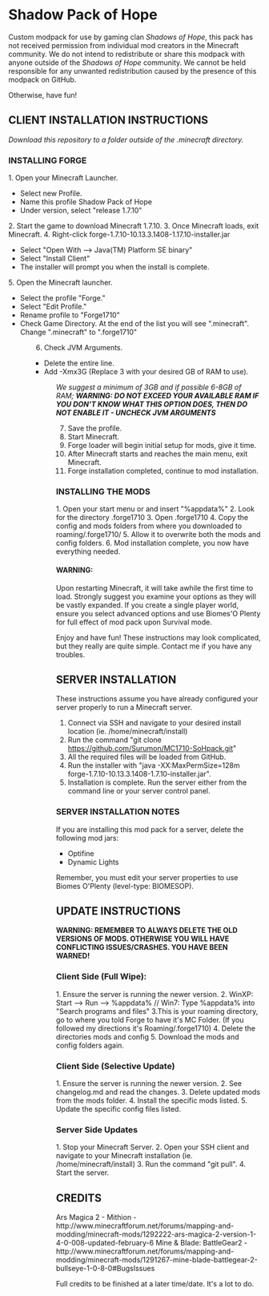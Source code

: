 <h1>Shadow Pack of Hope</h1>
Custom modpack for use by gaming clan <i>Shadows of Hope</i>, this pack has not received permission from individual mod creators in the Minecraft community. We do not intend to redistribute or share this modpack with anyone outside of the <i>Shadows of Hope</i> community. We cannot be held responsible for any unwanted redistribution caused by the presence of this modpack on GitHub.

Otherwise, have fun!

<h2>CLIENT INSTALLATION INSTRUCTIONS</h2>
<i>Download this repository to a folder outside of the .minecraft directory.</i>

<h3>INSTALLING FORGE</h3>
1. Open your Minecraft Launcher.
	<ul>
		<li>Select new Profile.</li>
		<li>Name this profile Shadow Pack of Hope</li>
		<li>Under version, select "release 1.7.10"</li>
	</ul>
2. Start the game to download Minecraft 1.7.10.</li>
3. Once Minecraft loads, exit Minecraft.</li>
4. Right-click forge-1.7.10-10.13.3.1408-1.17.10-installer.jar
	<ul>
		<li>Select "Open With --> Java(TM) Platform SE binary"</li>
		<li>Select "Install Client"</li>
		<li>The installer will prompt you when the install is complete.</li>
	</ul>
5. Open the Minecraft launcher.
<ul>
	<li>Select the profile "Forge."</li>
	<li>Select "Edit Profile."</li>
	<li>Rename profile to "Forge1710"</li>
	<li>Check Game Directory. At the end of the list you will see ".minecraft". Change ".minecraft" to ".forge1710"</li>
<ul>

6. Check JVM Arguments.
<ul>
	<li>Delete the entire line.</li>
	<li>Add -Xmx3G (Replace 3 with your desired GB of RAM to use).</li>
<ul>

<i>We suggest a minimum of 3GB and if possible 6-8GB of RAM; <b>WARNING: DO NOT EXCEED YOUR AVAILABLE RAM	IF YOU DON'T KNOW WHAT THIS OPTION DOES, THEN DO NOT ENABLE IT - UNCHECK JVM ARGUMENTS</b></i>

7. Save the profile.
8. Start Minecraft.
9. Forge loader will begin initial setup for mods, give it time.
10. After Minecraft starts and reaches the main menu, exit Minecraft.
11. Forge installation completed, continue to mod installation.

<h3>INSTALLING THE MODS</h3>
1. Open your start menu or and insert "%appdata%"
2. Look for the directory .forge1710
3. Open .forge1710
4. Copy the config and mods folders from where you downloaded to roaming/.forge1710/
5. Allow it to overwrite both the mods and config folders.
6. Mod installation complete, you now have everything needed.

<h4>WARNING: </h4>
Upon restarting Minecraft, it will take awhile the first time to load. Strongly suggest you examine your options as they will be vastly expanded. If you create a single player world,  ensure you select advanced options and use Biomes'O Plenty for full effect of mod pack upon Survival mode.

Enjoy and have fun!  These instructions may look complicated, but they really are quite simple.  Contact me if you have any troubles.

<h2>SERVER INSTALLATION</h2>
These instructions assume you have already configured your server properly to run a Minecraft server.

1. Connect via SSH and navigate to your desired install location (ie. /home/minecraft/install)
2. Run the command "git clone https://github.com/Surumon/MC1710-SoHpack.git"
3. All the required files will be loaded from GitHub.
4. Run the installer with "java -XX:MaxPermSize=128m forge-1.7.10-10.13.3.1408-1.7.10-installer.jar".
5. Installation is complete. Run the server either from the command line or your server control panel.

<h3>SERVER INSTALLATION NOTES</h3>
If you are installing this mod pack for a server, delete the following mod jars:

- Optifine
- Dynamic Lights

Remember, you must edit your server properties to use Biomes O'Plenty (level-type: BIOMESOP).

<h2>UPDATE INSTRUCTIONS</h2>

<b>WARNING: REMEMBER TO ALWAYS DELETE THE OLD VERSIONS OF MODS. OTHERWISE YOU WILL HAVE CONFLICTING ISSUES/CRASHES. YOU HAVE BEEN WARNED!</b>

<h3>Client Side (Full Wipe):</h3>
1. Ensure the server is running the newer version.
2. WinXP: Start --> Run --> %appdata% // Win7: Type %appdata% into "Search programs and files"
3.This is your roaming directory, go to where you told Forge to have it's MC Folder. (If you followed my directions it's Roaming/.forge1710)
4. Delete the directories mods and config
5. Download the mods and config folders again.

<h3>Client Side (Selective Update)</h3>
1. Ensure the server is running the newer version.
2. See changelog.md and read the changes.
3. Delete updated mods from the mods folder.
4. Install the specific mods listed.
5. Update the specific config files listed.

<h3>Server Side Updates</h3>
1. Stop your Minecraft Server.
2. Open your SSH client and navigate to your Minecraft installation (ie. /home/minecraft/install)
3. Run the command "git pull".
4. Start the server.

<h2>CREDITS</h2>
Ars Magica 2 - Mithion - http://www.minecraftforum.net/forums/mapping-and-modding/minecraft-mods/1292222-ars-magica-2-version-1-4-0-008-updated-february-6
Mine & Blade: BattleGear2 - http://www.minecraftforum.net/forums/mapping-and-modding/minecraft-mods/1291267-mine-blade-battlegear-2-bullseye-1-0-8-0#BugsIssues

Full credits to be finished at a later time/date.  It's a lot to do.
